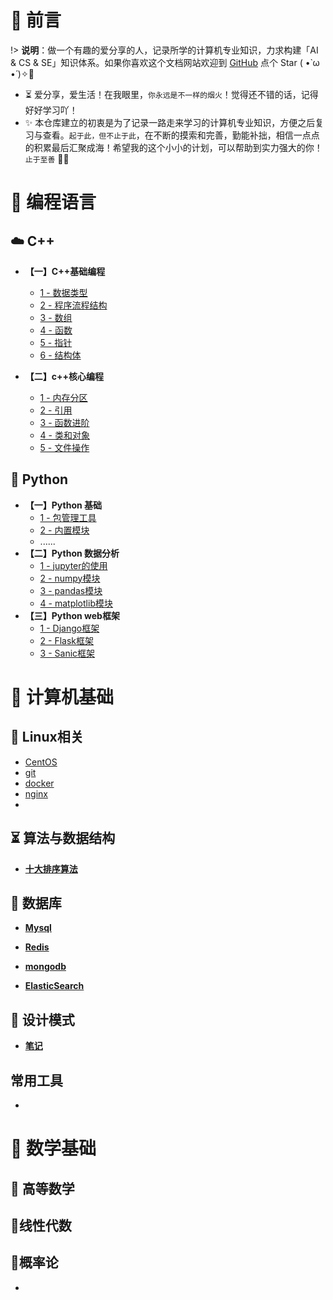 # 🎨 前言

!> <b>说明</b>：做一个有趣的爱分享的人，记录所学的计算机专业知识，力求构建「AI & CS & SE」知识体系。如果你喜欢这个文档网站欢迎到 [GitHub](https://github.com/m5xhsy/NoteBook) 点个 Star ( •̀ ω •́ )✧🔑

* ⏳ 爱分享，爱生活！在我眼里，`你永远是不一样的烟火`！觉得还不错的话，记得好好学习吖！
* ✨ 本仓库建立的初衷是为了记录一路走来学习的计算机专业知识，方便之后复习与查看。`起于此，但不止于此`，在不断的摸索和完善，勤能补拙，相信一点点的积累最后汇聚成海！希望我的这个小小的计划，可以帮助到实力强大的你！`止于至善`  🧡🧡



# 🍵 编程语言



## ☁️ C++

* **【一】C++基础编程**
  
  * [1 - 数据类型]()
  * [2 - 程序流程结构]()
  * [3 - 数组]()
  * [4 - 函数]() 
  * [5 - 指针](note/c++/c++基础编程/指针.md)
  * [6 - 结构体](note/c++/c++基础编程/结构体.md)
  
* **【二】c++核心编程**

  * [1 - 内存分区](note/c++/c++核心编程/内存分区.md)
  * [2 - 引用](note/c++/c++核心编程/引用.md)
  * [3 - 函数进阶](note/c++/c++核心编程/函数进阶.md)
  * [4 - 类和对象](note/c++/c++核心编程/类和对象.md)
  * [5 - 文件操作](note/c++/c++核心编程/文件操作.md)
  
  

## 🐍 Python

* **【一】Python 基础**
  * [1 - 包管理工具]()
  * [2 - 内置模块](note/Pyhton/Python基础/模块/)
  * ......
* **【二】Python 数据分析**  
  * [1 - jupyter的使用]()
  * [2 - numpy模块]()
  * [3 - pandas模块]()
  * [4 - matplotlib模块]()
* **【三】Python web框架**
  * [1 - Django框架](note/Python/PythonWeb框架/Django/)
  * [2 - Flask框架](note/Python/PythonWeb框架/Flask/Flask.md)
  * [3 - Sanic框架]()

# 🚀 计算机基础

## 🏡 Linux相关

- [CentOS](note/操作系统/CentOS.md)
- [git]()
- [docker]()
- [nginx]()
- 



## ⏳ 算法与数据结构

* **[十大排序算法]()**



## 📜 数据库

* **[Mysql]()**

* **[Redis]()**

* **[mongodb]()**

* **[ElasticSearch]()**

  

## 💭 设计模式

* **[笔记]()**

## 常用工具

- 

# 📘 数学基础

## 🐼 高等数学
## 🐷线性代数
## 🐹概率论




* 


